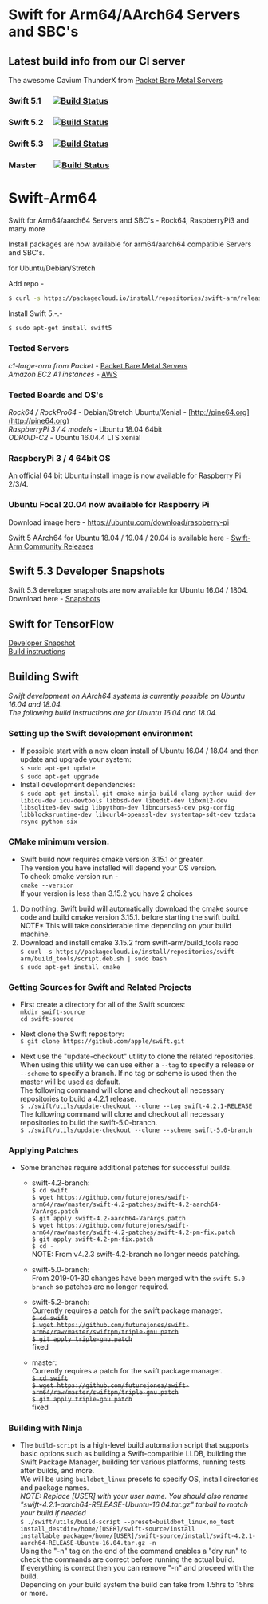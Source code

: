 # Swift for Arm64/AArch64 Servers and SBC's
## Latest build info from our CI server
The awesome Cavium ThunderX from [Packet Bare Metal Servers](https://www.packet.com/cloud/servers/c1-large-arm/)

### Swift 5.1 &nbsp;&nbsp;&nbsp;&nbsp; [![Build Status](http://futurejones.xyz:8080/job/swift-5.1-aarch64/badge/icon)](http://futurejones.xyz:8080/job/swift-5.1-aarch64/)
### Swift 5.2 &nbsp;&nbsp;&nbsp; [![Build Status](http://futurejones.xyz:8080/job/swift-5.2-aarch64/badge/icon)](http://futurejones.xyz:8080/job/swift-5.2-aarch64/)
### Swift 5.3 &nbsp;&nbsp;&nbsp; [![Build Status](http://futurejones.xyz:8080/view/swift-5.3/job/swift-5.3-aarch64-16.04/badge/icon)](http://futurejones.xyz:8080/view/swift-5.3/job/swift-5.3-aarch64-16.04/)
### Master &nbsp;&nbsp;&nbsp;&nbsp;&nbsp;&nbsp;&nbsp; [![Build Status](http://futurejones.xyz:8080/job/swift-master-aarch64/badge/icon)](http://futurejones.xyz:8080/job/swift-master-aarch64/)

# Swift-Arm64
Swift for Arm64/aarch64 Servers and SBC's - Rock64, RaspberryPi3 and many more

Install packages are now available for arm64/aarch64 compatible Servers and SBC's.

for Ubuntu/Debian/Stretch

Add repo -

```bash
$ curl -s https://packagecloud.io/install/repositories/swift-arm/release/script.deb.sh | sudo bash
``` 

Install Swift 5.-.- 

```bash
$ sudo apt-get install swift5
```
### Tested Servers
*c1-large-arm from Packet* - [Packet Bare Metal Servers](https://www.packet.com/cloud/servers/c1-large-arm/)  
*Amazon EC2 A1 instances* - [AWS](https://aws.amazon.com/ec2/instance-types/a1/)
### Tested Boards and OS's

*Rock64 / RockPro64* - Debian/Stretch Ubuntu/Xenial - [http://pine64.org](http://pine64.org)  
*RaspberryPi 3 / 4 models* - Ubuntu 18.04 64bit  
*ODROID-C2* - Ubuntu 16.04.4 LTS xenial

### RaspberyPi 3 / 4 64bit OS

An official 64 bit Ubuntu install image is now available for Raspberry Pi 2/3/4.

### Ubuntu Focal 20.04 now available for Raspberry Pi  
Download image here - https://ubuntu.com/download/raspberry-pi  

Swift 5 AArch64 for Ubuntu 18.04 / 19.04 / 20.04 is available here - [Swift-Arm Community Releases](https://packagecloud.io/app/swift-arm/release)

## Swift 5.3 Developer Snapshots
Swift 5.3 developer snapshots are now available for Ubuntu 16.04 / 1804.  
Download here - [Snapshots](https://github.com/futurejones/swift-arm64/releases/tag/v5.3-dev-snapshot)

## Swift for TensorFlow
[Developer Snapshot](https://github.com/futurejones/swift-arm64/releases/tag/swift-for-tensorflow-dev)  
[Build instructions](https://github.com/futurejones/swift-arm64/blob/master/swift-for-tensorflow-patches/BUILD.md#build-instructions-for-swift-for-tensorflow-on-ubuntu-1604)

## Building Swift

*Swift development on AArch64 systems is currently possible on Ubuntu 16.04 and 18.04.*  
*The following build instructions are for Ubuntu 16.04 and 18.04.*

### Setting up the Swift development environment
* If possible start with a new clean install of Ubuntu 16.04 / 18.04 and then update and upgrade your system:  
```$ sudo apt-get update```  
```$ sudo apt-get upgrade```
* Install development dependencies:  
```$ sudo apt-get install git cmake ninja-build clang python uuid-dev libicu-dev icu-devtools libbsd-dev libedit-dev libxml2-dev libsqlite3-dev swig libpython-dev libncurses5-dev pkg-config libblocksruntime-dev libcurl4-openssl-dev systemtap-sdt-dev tzdata rsync python-six```  

### CMake minimum version.
* Swift build now requires cmake version 3.15.1 or greater.  
The version you have installed will depend your OS version.  
To check cmake version run -  
```cmake --version```  
If your version is less than 3.15.2 you have 2 choices  
1. Do nothing. Swift build will automatically download the cmake source code and build cmake version 3.15.1. before starting the swift build. NOTE* This will take considerable time depending on your build machine.  
2. Download and install cmake 3.15.2 from swift-arm/build_tools repo  
```$ curl -s https://packagecloud.io/install/repositories/swift-arm/build_tools/script.deb.sh | sudo bash```  
```$ sudo apt-get install cmake```

### Getting Sources for Swift and Related Projects
* First create a directory for all of the Swift sources:  
```mkdir swift-source```  
```cd swift-source```

* Next clone the Swift repository:  
```$ git clone https://github.com/apple/swift.git```

* Next use the "update-checkout" utility to clone the related repositories. When using this utility we can use either a `--tag` to specify a release or `--scheme` to specify a branch. If no tag or scheme is used then the master will be used as default.  
The following command will clone and checkout all necessary repositories to build a 4.2.1 release.  
```$ ./swift/utils/update-checkout --clone --tag swift-4.2.1-RELEASE```  
The following command will clone and checkout all necessary repositories to build the swift-5.0-branch.  
```$ ./swift/utils/update-checkout --clone --scheme swift-5.0-branch```

### Applying Patches
* Some branches require additional patches for successful builds.  
  * swift-4.2-branch:  
  ```$ cd swift```  
  ```$ wget https://github.com/futurejones/swift-arm64/raw/master/swift-4.2-patches/swift-4.2-aarch64-VarArgs.patch```  
  ```$ git apply swift-4.2-aarch64-VarArgs.patch```  
  ```$ wget https://github.com/futurejones/swift-arm64/raw/master/swift-4.2-patches/swift-4.2-pm-fix.patch```  
  ```$ git apply swift-4.2-pm-fix.patch```  
  ```$ cd -```  
  NOTE: From v4.2.3 swift-4.2-branch no longer needs patching.
  
  * swift-5.0-branch:  
  From 2019-01-30 changes have been merged with the `swift-5.0-branch` so patches are no longer required.

  * swift-5.2-branch:  
  Currently requires a patch for the swift package manager.  
  ~~```$ cd swift```~~  
  ~~```$ wget https://github.com/futurejones/swift-arm64/raw/master/swiftpm/triple-gnu.patch```~~  
  ~~```$ git apply triple-gnu.patch```~~  
  fixed
  
  * master:  
  Currently requires a patch for the swift package manager.  
  ~~```$ cd swift```~~  
  ~~```$ wget https://github.com/futurejones/swift-arm64/raw/master/swiftpm/triple-gnu.patch```~~  
  ~~```$ git apply triple-gnu.patch```~~  
  fixed
  

### Building with Ninja
* The ```build-script``` is a high-level build automation script that supports basic options such as building a Swift-compatible LLDB, building the Swift Package Manager, building for various platforms, running tests after builds, and more.  
We will be using ```buildbot_linux``` presets to specify OS, install directories and package names.  
*NOTE: Replace [USER] with your user name. You should also rename "swift-4.2.1-aarch64-RELEASE-Ubuntu-16.04.tar.gz" tarball to match your build if needed*  
```$ ./swift/utils/build-script --preset=buildbot_linux,no_test install_destdir=/home/[USER]/swift-source/install installable_package=/home/[USER]/swift-source/install/swift-4.2.1-aarch64-RELEASE-Ubuntu-16.04.tar.gz -n```  
Using the "-n" tag on the end of the command enables a "dry run" to check the commands are correct before running the actual build.  
If everything is correct then you can remove "-n" and proceed with the build.  
Depending on your build system the build can take from 1.5hrs to 15hrs or more.  
